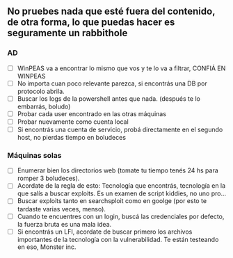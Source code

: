 ## No pruebes nada que esté fuera del contenido, de otra forma, lo que puedas hacer es seguramente un rabbithole
### AD
- [ ] WinPEAS va a encontrar lo mismo que vos y te lo va a filtrar, CONFIÁ EN WINPEAS
- [ ] No importa cuan poco relevante parezca, si encontrás una DB por protocolo abrila.
- [ ]  Buscar los logs de la powershell antes que nada. (después te lo embarrás, boludo)
- [ ]  Probar cada user encontrado en las otras máquinas 
- [ ]  Probar nuevamente como cuenta local
- [ ]  Si encontrás una cuenta de servicio, probá directamente en el segundo host, no pierdas tiempo en boludeces

### Máquinas solas

- [ ] Enumerar bien los directorios web (tomate tu tiempo tenés 24 hs para romper 3 boludeces).
- [ ] Acordate de la regla de esto: Tecnología que encontrás, tecnología en la que salís a buscar exploits. Es un examen de script kiddies, no uno pro...
- [ ] Buscar exploits tanto en searchsploit como en goolge (por esto te tardaste varias veces, menso).
- [ ] Cuando te encuentres con un login, buscá las credenciales por defecto,  la fuerza bruta es una mala idea.
- [ ] Si encontrás un LFI, acordate de buscar primero los archivos importantes de la tecnología con la vulnerabilidad. Te están testeando en eso, Monster inc.
